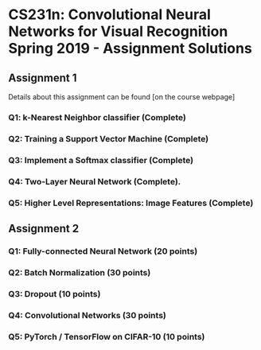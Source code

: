 # CS231n: Convolutional Neural Networks for Visual Recognition Spring 2019 - Assignment Solutions

## Assignment 1

Details about this assignment can be found [on the course webpage]

### Q1: k-Nearest Neighbor classifier (Complete)

### Q2: Training a Support Vector Machine (Complete)

### Q3: Implement a Softmax classifier (Complete)

### Q4: Two-Layer Neural Network (Complete).

### Q5: Higher Level Representations: Image Features (Complete)

## Assignment 2

### Q1: Fully-connected Neural Network (20 points)

### Q2: Batch Normalization (30 points)

### Q3: Dropout (10 points)

### Q4: Convolutional Networks (30 points)

### Q5: PyTorch / TensorFlow on CIFAR-10 (10 points)
